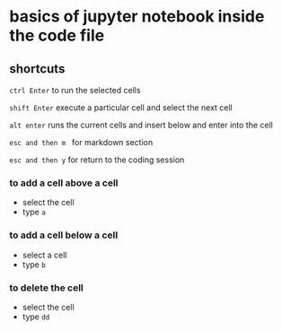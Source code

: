 # basics of jupyter notebook inside the code file
## shortcuts
`ctrl Enter` to run the selected cells

`shift Enter` execute a particular cell and select the next cell

`alt enter` runs the current cells and insert below and enter into the cell

`esc and then m ` for markdown section

`esc and then y` for return to the coding session

### to add a cell above a cell
- select the cell
- type `a`

### to add a cell below a cell 
- select a cell
- type `b`
  
### to delete the cell 
- select the cell
- type `dd`
